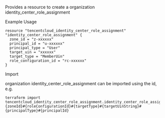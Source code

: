 Provides a resource to create a organization identity_center_role_assignment

Example Usage

```hcl
resource "tencentcloud_identity_center_role_assignment" "identity_center_role_assignment" {
  zone_id = "z-xxxxxx"
  principal_id = "u-xxxxxx"
  principal_type = "User"
  target_uin = "xxxxxx"
  target_type = "MemberUin"
  role_configuration_id = "rc-xxxxxx"
}
```

Import

organization identity_center_role_assignment can be imported using the id, e.g.

```
terraform import tencentcloud_identity_center_role_assignment.identity_center_role_assignment {zoneId}#{roleConfigurationId}#{targetType}#{targetUinString}#{principalType}#{principalId}
```
